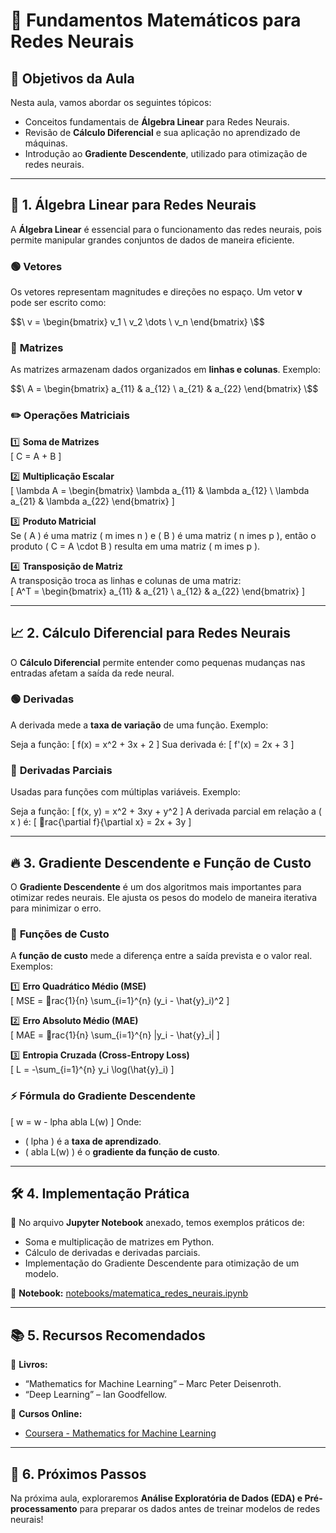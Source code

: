 # 📌 Fundamentos Matemáticos para Redes Neurais

## 🎯 Objetivos da Aula
Nesta aula, vamos abordar os seguintes tópicos:
- Conceitos fundamentais de **Álgebra Linear** para Redes Neurais.
- Revisão de **Cálculo Diferencial** e sua aplicação no aprendizado de máquinas.
- Introdução ao **Gradiente Descendente**, utilizado para otimização de redes neurais.

---

## 🔢 1. Álgebra Linear para Redes Neurais
A **Álgebra Linear** é essencial para o funcionamento das redes neurais, pois permite manipular grandes conjuntos de dados de maneira eficiente.

### 🟢 **Vetores**
Os vetores representam magnitudes e direções no espaço. Um vetor **v** pode ser escrito como:

$$\ v = \begin{bmatrix} v_1 \ v_2 \dots \ v_n \end{bmatrix} \$$

### 🔵 **Matrizes**
As matrizes armazenam dados organizados em **linhas e colunas**. Exemplo:

$$\ A = \begin{bmatrix} a_{11} & a_{12} \ a_{21} & a_{22} \end{bmatrix} \$$

### ✏️ **Operações Matriciais**
1️⃣ **Soma de Matrizes**  
\[
C = A + B
\]

2️⃣ **Multiplicação Escalar**  
\[
\lambda A = \begin{bmatrix} \lambda a_{11} & \lambda a_{12} \ \lambda a_{21} & \lambda a_{22} \end{bmatrix}
\]

3️⃣ **Produto Matricial**  
Se \( A \) é uma matriz \( m 	imes n \) e \( B \) é uma matriz \( n 	imes p \), então o produto \( C = A \cdot B \) resulta em uma matriz \( m 	imes p \).

4️⃣ **Transposição de Matriz**  
A transposição troca as linhas e colunas de uma matriz:  
\[
A^T = \begin{bmatrix} a_{11} & a_{21} \ a_{12} & a_{22} \end{bmatrix}
\]

---

## 📈 2. Cálculo Diferencial para Redes Neurais
O **Cálculo Diferencial** permite entender como pequenas mudanças nas entradas afetam a saída da rede neural.

### 🟢 **Derivadas**
A derivada mede a **taxa de variação** de uma função. Exemplo:

Seja a função:
\[
f(x) = x^2 + 3x + 2
\]
Sua derivada é:
\[
f'(x) = 2x + 3
\]

### 🔵 **Derivadas Parciais**
Usadas para funções com múltiplas variáveis. Exemplo:

Seja a função:
\[
f(x, y) = x^2 + 3xy + y^2
\]
A derivada parcial em relação a \( x \) é:
\[
rac{\partial f}{\partial x} = 2x + 3y
\]

---

## 🔥 3. Gradiente Descendente e Função de Custo
O **Gradiente Descendente** é um dos algoritmos mais importantes para otimizar redes neurais. Ele ajusta os pesos do modelo de maneira iterativa para minimizar o erro.

### 📌 **Funções de Custo**
A **função de custo** mede a diferença entre a saída prevista e o valor real. Exemplos:

1️⃣ **Erro Quadrático Médio (MSE)**  
\[
MSE = rac{1}{n} \sum_{i=1}^{n} (y_i - \hat{y}_i)^2
\]

2️⃣ **Erro Absoluto Médio (MAE)**  
\[
MAE = rac{1}{n} \sum_{i=1}^{n} |y_i - \hat{y}_i|
\]

3️⃣ **Entropia Cruzada (Cross-Entropy Loss)**  
\[
L = -\sum_{i=1}^{n} y_i \log(\hat{y}_i)
\]

### ⚡ **Fórmula do Gradiente Descendente**
\[
w = w -  lpha 
abla L(w)
\]
Onde:
- \(  lpha \) é a **taxa de aprendizado**.
- \( 
abla L(w) \) é o **gradiente da função de custo**.

---

## 🛠 4. Implementação Prática
📌 No arquivo **Jupyter Notebook** anexado, temos exemplos práticos de:
- Soma e multiplicação de matrizes em Python.
- Cálculo de derivadas e derivadas parciais.
- Implementação do Gradiente Descendente para otimização de um modelo.

🔗 **Notebook:** [notebooks/matematica_redes_neurais.ipynb](notebooks/matematica_redes_neurais.ipynb)

---

## 📚 5. Recursos Recomendados
📖 **Livros:**
- “Mathematics for Machine Learning” – Marc Peter Deisenroth.
- “Deep Learning” – Ian Goodfellow.

🎥 **Cursos Online:**
- [Coursera - Mathematics for Machine Learning](https://www.coursera.org/specializations/mathematics-machine-learning)

---

## 🚀 6. Próximos Passos
Na próxima aula, exploraremos **Análise Exploratória de Dados (EDA) e Pré-processamento** para preparar os dados antes de treinar modelos de redes neurais!

